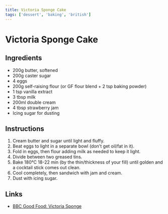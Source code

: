 ```yaml
---
title: Victoria Sponge Cake
tags: ['dessert', 'baking', 'british']
---
```


# Victoria Sponge Cake

## Ingredients
- 200g butter, softened
- 200g caster sugar
- 4 eggs
- 200g self-raising flour (or GF flour blend + 2 tsp baking powder)
- 1 tsp vanilla extract
- 3 tbsp milk
- 200ml double cream
- 4 tbsp strawberry jam
- Icing sugar for dusting

## Instructions
1. Cream butter and sugar until light and fluffy.
2. Beat eggs to light in a separate bowl (don't get oil/fat in it).
3. Fold in eggs, then flour adding milk as needed to keep it light.
4. Divide between two greased tins.
5. Bake 180°C 18-22 min (by the thin/thickness of your fill) until golden and a cocktail stick comes out clean.
6. Cool completely, then sandwich with jam and cream.
7. Dust with icing sugar.

## Links
- [BBC Good Food: Victoria Sponge](https://www.bbcgoodfood.com/recipes/classic-victoria-sandwich-recipe)